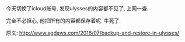 今天切换了icloud账号, 发现ulysses的内容都不见了, 上网一查.

完全不必担心, 他把所有的内容都保存着呢. 牛死了.

原文: http://www.agdaws.com/2016/07/backup-and-restore-in-ulysses/

